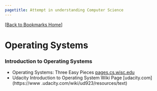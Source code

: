 ```yaml
---
pagetitle: Attempt in understanding Computer Science 
---
```

[[Back to Bookmarks Home](http://palakmathur.in/bookmarks/)]

# Operating Systems

### Introduction to Operating Systems

* Operating Systems: Three Easy Pieces [pages.cs.wisc.edu](http://pages.cs.wisc.edu/~remzi/OSTEP/)
* Udacity Introduction to Operating System Wiki Page [udacity.com](https://www
.udacity.com/wiki/ud923/resources/text)
